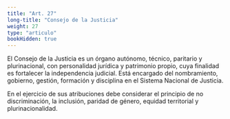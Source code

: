 ```yaml
---
title: "Art. 27"
long-title: "Consejo de la Justicia"
weight: 27
type: "articulo"
bookHidden: true
---
```

El Consejo de la Justicia es un órgano autónomo, técnico, paritario y plurinacional, con personalidad jurídica y patrimonio propio, cuya finalidad es fortalecer la independencia judicial. Está encargado del nombramiento, gobierno, gestión, formación y disciplina en el Sistema Nacional de Justicia.
 
En el ejercicio de sus atribuciones debe considerar el principio de no discriminación, la inclusión, paridad de género, equidad territorial y plurinacionalidad.
